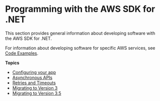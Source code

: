 # Programming with the AWS SDK for \.NET<a name="net-dg-programming-techniques"></a>

This section provides general information about developing software with the AWS SDK for \.NET\.

For information about developing software for specific AWS services, see [Code Examples](tutorials-examples.md)\.

**Topics**
+ [Configuring your app](net-dg-config.md)
+ [Asynchronous APIs](sdk-net-async-api.md)
+ [Retries and Timeouts](retries-timeouts.md)
+ [Migrating to Version 3](migration-v3.md)
+ [Migrating to Version 3\.5](net-dg-v35.md)